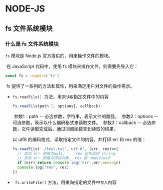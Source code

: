 # NODE-JS





## fs 文件系统模块



### 什么是 fs 文件系统模块

`fs` 模块是 Node.js 官方提供的、用来操作文件的模块。



​		在 JavaScript 代码中，使用 fs 模块来操作文件，则需要先导入它：

```js
const fs = require('fs')
```



​		fs 提供了一系列的方法和属性，用来满足用户对文件的操作需求。

- `fs.readFile() `方法，用来`读取`指定文件中的内容

  ```js
  fs.readFile(path [, options], callback)
  ```

  ​	参数1：path -- 必选参数，字符串，表示文件的路径。
  ​	参数2：options -- 可选参数，表示以什么编码格式来读取文件。
  ​	参数3：callback -- 必选参数，文件读取完成后，通过回调函数拿到读取的结果。

  

  以 utf8 的编码格式，读取指定文件的内容，并打印 err 和 res 的值：

  ```js
  fs.readFile('./text.txt','utf-8', (err, res)=>{
    // 成功 err 的值为null，    res 正常返回 string
    // 失败 err 的值为错误对象， res 是 undefined
    if (err) return console.log('err',err.message)
    console.log('res', res)
  })
  ```

  

- ` fs.writeFile()` 方法，用来向指定的文件中`写入`内容